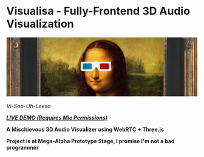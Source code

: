 # Visualisa - Fully-Frontend 3D Audio Visualization
![Mona Lisa With 3D Glasses](img/Mona-Lisa-3D-Glasses-Cropped.jpg?raw=true "Mona Lisa With 3D Glasses")

*Vi-Soo-Uh-Leesa*


**_[LIVE DEMO (Requires Mic Permissions)](https://marviel.github.io/visualisa/)_**

**A Mischievous 3D Audio Visualizer using WebRTC + Three.js**

**Project is at Mega-Alpha Prototype Stage, I promise I'm not a bad programmer**

